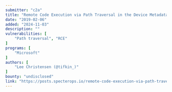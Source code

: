 ```yaml
---
submitter: "c2a"
title: "Remote Code Execution via Path Traversal in the Device Metadata Authoring Wizard"
date: "2019-02-06"
added: "2024-11-03"
description: ""
vulnerabilities: [
    "Path traversal", "RCE"
]
programs: [
    "Microsoft"
]
authors: [
    "Lee Christensen (@tifkin_)"
]
bounty: "undisclosed"
link: "https://posts.specterops.io/remote-code-execution-via-path-traversal-in-the-device-metadata-authoring-wizard-a0d5839fc54f"
---
```




